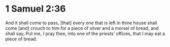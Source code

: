 # 1 Samuel 2:36

And it shall come to pass, [that] every one that is left in thine house shall come [and] crouch to him for a piece of silver and a morsel of bread, and shall say, Put me, I pray thee, into one of the priests’ offices, that I may eat a piece of bread.